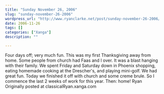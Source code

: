 ```yaml
---
title: "Sunday November 26, 2006"
slug: "sunday-november-26-2006"
wordpress_url: "http://www.ryanclarke.net/post/sunday-november-26-2006/"
date: 2006-11-26
tags: []
categories: ["Xanga"]
description: ""

---
```


Four days off; very much fun.
This was my first Thanksgiving away from home. Some people from church had Faas and I over. It was a blast hanging with their family.
We spent Friday and Saturday down in Phoenix shopping, eating homemade cooking at the Drescher's, and playing mini-golf. We had great fun.
Today we finished it off with church and some creme brule.
So I commence the last 2 weeks of work for this year. Then: home!
Ryan
Originally posted at classicalRyan.xanga.com

